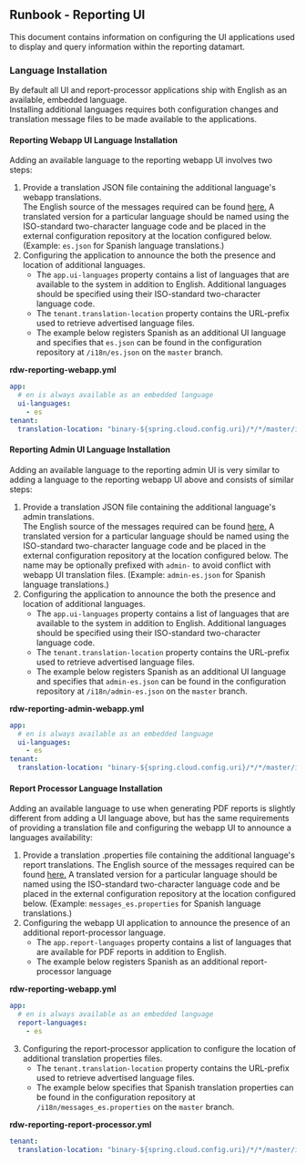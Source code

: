 ## Runbook - Reporting UI

This document contains information on configuring the UI applications used to display and query information within the reporting datamart.

### Language Installation
By default all UI and report-processor applications ship with English as an available, embedded language.  
Installing additional languages requires both configuration changes and translation message files to be made available to the applications.

#### Reporting Webapp UI Language Installation
Adding an available language to the reporting webapp UI involves two steps:
1. Provide a translation JSON file containing the additional language's webapp translations.  
The English source of the messages required can be found [here.](https://github.com/SmarterApp/RDW_Reporting/blob/develop/webapp/src/main/webapp/src/assets/i18n/en.json)
A translated version for a particular language should be named using the ISO-standard two-character language code and be placed in the external configuration repository at the location configured below.
(Example: `es.json` for Spanish language translations.)
2. Configuring the application to announce the both the presence and location of additional languages.
    * The `app.ui-languages` property contains a list of languages that are available to the system in addition to English.
    Additional languages should be specified using their ISO-standard two-character language code.
    * The `tenant.translation-location` property contains the URL-prefix used to retrieve advertised language files.
    * The example below registers Spanish as an additional UI language and specifies that `es.json` can be found in the
    configuration repository at `/i18n/es.json` on the `master` branch.
    
**rdw-reporting-webapp.yml**
```yaml
app:
  # en is always available as an embedded language
  ui-languages:
    - es
tenant:
  translation-location: "binary-${spring.cloud.config.uri}/*/*/master/i18n/"
```

#### Reporting Admin UI Language Installation
Adding an available language to the reporting admin UI is very similar to adding a language to the reporting webapp UI above and consists of similar steps:
1. Provide a translation JSON file containing the additional language's admin translations.  
   The English source of the messages required can be found [here.](https://github.com/SmarterApp/RDW_Reporting/blob/develop/admin-webapp/src/main/webapp/src/assets/i18n/en.json)
   A translated version for a particular language should be named using the ISO-standard two-character language code and be placed in the external configuration repository at the location configured below.
   The name may be optionally prefixed with `admin-` to avoid conflict with webapp UI translation files.
   (Example: `admin-es.json` for Spanish language translations.)
2. Configuring the application to announce the both the presence and location of additional languages.
   * The `app.ui-languages` property contains a list of languages that are available to the system in addition to English.
     Additional languages should be specified using their ISO-standard two-character language code.
   * The `tenant.translation-location` property contains the URL-prefix used to retrieve advertised language files.
   * The example below registers Spanish as an additional UI language and specifies that `admin-es.json` can be found in the
     configuration repository at `/i18n/admin-es.json` on the `master` branch.

**rdw-reporting-admin-webapp.yml**
```yaml
app:
  # en is always available as an embedded language
  ui-languages:
    - es
tenant:
  translation-location: "binary-${spring.cloud.config.uri}/*/*/master/i18n/admin-"
```

#### Report Processor Language Installation
Adding an available language to use when generating PDF reports is slightly different from adding a UI language above, but has the same requirements of providing a translation file and configuring the webapp UI to announce a languages availability:
1. Provide a translation .properties file containing the additional language's report translations.
   The English source of the messages required can be found [here.](https://github.com/SmarterApp/RDW_Reporting/blob/develop/common/src/main/resources/messages.properties)
   A translated version for a particular language should be named using the ISO-standard two-character language code and be placed in the external configuration repository at the location configured below.
   (Example: `messages_es.properties` for Spanish language translations.)
2. Configuring the webapp UI application to announce the presence of an additional report-processor language.
    * The `app.report-languages` property contains a list of languages that are available for PDF reports in addition to English.
    * The example below registers Spanish as an additional report-processor language

**rdw-reporting-webapp.yml**
```yaml
app:
  # en is always available as an embedded language
  report-languages:
    - es
```
3. Configuring the report-processor application to configure the location of additional translation properties files.
    * The `tenant.translation-location` property contains the URL-prefix used to retrieve advertised language files.
    * The example below specifies that Spanish translation properties can be found in the configuration 
    repository at `/i18n/messages_es.properties` on the `master` branch.

**rdw-reporting-report-processor.yml**
```yaml
tenant:
  translation-location: "binary-${spring.cloud.config.uri}/*/*/master/i18n/"
```
